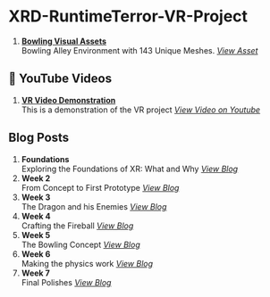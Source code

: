 # XRD-RuntimeTerror-VR-Project
1. **[Bowling Visual Assets](#)**  
   Bowling Alley Environment with 143 Unique Meshes.
 *[View Asset]([https://assetstore.unity.com/packages/3d/characters/creatures/dragon-for-boss-monster-hp-79398?srsltid=AfmBOopdlKCQSNtP4yrpFy6N__LtanXsAsRPVF3KddzgMoha7-HVccW2](https://cosmos.leartesstudios.com/products/bowling-alley))*
 
## **🎥 YouTube Videos**
1. **[VR Video Demonstration](#)**  
   This is a demonstration of the VR project
   *[View Video on Youtube](https://youtu.be/CNrk5JfGxlI)*

## Blog Posts
1. **Foundations**  
    Exploring the Foundations of XR: What and Why
   *[View Blog](https://xrd-group-6.blogspot.com/2024/09/exploring-foundations-of-xr-what-and-why.html)*
2. **Week 2**  
    From Concept to First Prototype 
   *[View Blog](https://xrd-group-6.blogspot.com/2024/11/ar-game-from-concept-to-first-prototype.html)*
3. **Week 3**  
    The Dragon and his Enemies
   *[View Blog](https://xrd-group-6.blogspot.com/2024/11/the-dragon-and-his-enemies-week-3.html)*
4. **Week 4**  
    Crafting the Fireball
   *[View Blog](https://xrd-group-6.blogspot.com/2024/10/building-foundation-week-3.html)*
5. **Week 5**  
    The Bowling Concept 
   *[View Blog](https://xrd-group-6.blogspot.com/2024/11/the-bowling-concept-week-5.html)*
6. **Week 6**  
    Making the physics work 
   *[View Blog](https://xrd-group-6.blogspot.com/2024/11/making-physics-work.html)*
7. **Week 7**  
    Final Polishes 
   *[View Blog](https://xrd-group-6.blogspot.com/2024/11/final-polishes-week-7.html)*
